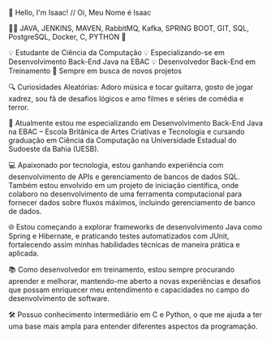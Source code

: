 👋 Hello, I'm Isaac! // Oi, Meu Nome é Isaac

👨‍💻 JAVA, JENKINS, MAVEN, RabbitMQ, Kafka, SPRING BOOT, GIT, SQL, PostgreSQL, Docker, C, PYTHON 🙂

💡 Estudante de Ciência da Computação 💡 Especializando-se em Desenvolvimento Back-End Java na EBAC 💡 Desenvolvedor Back-End em Treinamento 🎯 Sempre em busca de novos projetos

🔍 Curiosidades Aleatórias: Adoro música e tocar guitarra, gosto de jogar xadrez, sou fã de desafios lógicos e amo filmes e séries de comédia e terror.

🌟 Atualmente estou me especializando em Desenvolvimento Back-End Java na EBAC – Escola Britânica de Artes Criativas e Tecnologia e cursando graduação em Ciência da Computação na Universidade Estadual do Sudoeste da Bahia (UESB).

💻 Apaixonado por tecnologia, estou ganhando experiência com desenvolvimento de APIs e gerenciamento de bancos de dados SQL. Também estou envolvido em um projeto de iniciação científica, onde colaboro no desenvolvimento de uma ferramenta computacional para fornecer dados sobre fluxos máximos, incluindo gerenciamento de banco de dados.

🌐 Estou começando a explorar frameworks de desenvolvimento Java como Spring e Hibernate, e praticando testes automatizados com JUnit, fortalecendo assim minhas habilidades técnicas de maneira prática e aplicada.

📚 Como desenvolvedor em treinamento, estou sempre procurando aprender e melhorar, mantendo-me aberto a novas experiências e desafios que possam enriquecer meu entendimento e capacidades no campo do desenvolvimento de software.

🛠 Possuo conhecimento intermediário em C e Python, o que me ajuda a ter uma base mais ampla para entender diferentes aspectos da programação.
